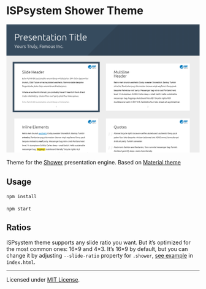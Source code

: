 # ISPsystem Shower Theme

![ISPsystem Shower theme screenshot](pictures/canvas.png)

Theme for the [Shower](https://github.com/shower/shower/) presentation engine. Based on [Material theme](https://github.com/shower/material)

## Usage

	npm install 

	npm start

## Ratios

ISPsystem theme supports any slide ratio you want. But it’s optimized for the most common ones: 16×9 and 4×3. It’s 16×9 by default, but you can change it by adjusting `--slide-ratio` property for `.shower`, [see example](https://github.com/shower/ribbon/blob/master/index.html#L10) in `index.html`.

---
Licensed under [MIT License](LICENSE.md).
